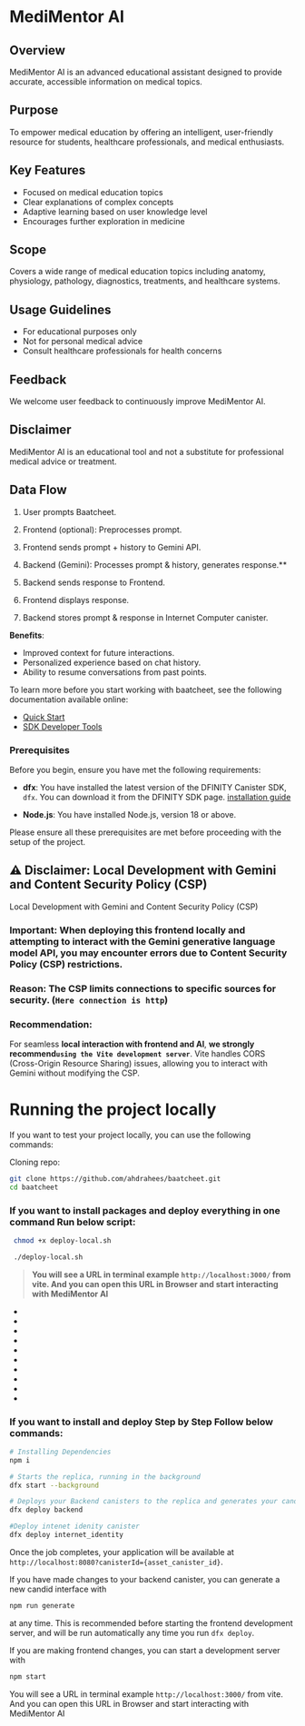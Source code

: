 # MediMentor AI

## Overview

MediMentor AI is an advanced educational assistant designed to provide accurate, accessible information on medical topics.

## Purpose

To empower medical education by offering an intelligent, user-friendly resource for students, healthcare professionals, and medical enthusiasts.

## Key Features

- Focused on medical education topics
- Clear explanations of complex concepts
- Adaptive learning based on user knowledge level
- Encourages further exploration in medicine

## Scope

Covers a wide range of medical education topics including anatomy, physiology, pathology, diagnostics, treatments, and healthcare systems.

## Usage Guidelines

- For educational purposes only
- Not for personal medical advice
- Consult healthcare professionals for health concerns

## Feedback

We welcome user feedback to continuously improve MediMentor AI.

## Disclaimer

MediMentor AI is an educational tool and not a substitute for professional medical advice or treatment.

## Data Flow

1. User prompts Baatcheet.

2. Frontend (optional): Preprocesses prompt.

3. Frontend sends prompt + history to Gemini API.

4. Backend (Gemini): Processes prompt & history, generates response.\*\*

5. Backend sends response to Frontend.

6. Frontend displays response.

7. Backend stores prompt & response in Internet Computer canister.

**Benefits**:

- Improved context for future interactions.
- Personalized experience based on chat history.
- Ability to resume conversations from past points.

To learn more before you start working with baatcheet, see the following documentation available online:

- [Quick Start](https://internetcomputer.org/docs/current/developer-docs/setup/deploy-locally)
- [SDK Developer Tools](https://internetcomputer.org/docs/current/developer-docs/setup/install)

### Prerequisites

Before you begin, ensure you have met the following requirements:

- **dfx**: You have installed the latest version of the DFINITY Canister SDK, `dfx`. You can download it from the DFINITY SDK page. [installation guide](https://demergent-labs.github.io/azle/get_started.html#installation)

- **Node.js**: You have installed Node.js, version 18 or above.

Please ensure all these prerequisites are met before proceeding with the setup of the project.

## ⚠️ Disclaimer: Local Development with Gemini and Content Security Policy (CSP)

Local Development with Gemini and Content Security Policy (CSP)

### Important: When deploying this frontend locally and attempting to interact with the Gemini generative language model API, you may encounter errors due to Content Security Policy (CSP) restrictions.

### Reason: The CSP limits connections to specific sources for security. (`Here connection is http`)

### Recommendation:

For seamless **local interaction with frontend and AI**, **we strongly recommend`using the Vite development server`**. Vite handles CORS (Cross-Origin Resource Sharing) issues, allowing you to interact with Gemini without modifying the CSP.

# Running the project locally

If you want to test your project locally, you can use the following commands:

Cloning repo:

```bash
git clone https://github.com/ahdrahees/baatcheet.git
cd baatcheet
```

### **If you want to install packages and deploy everything in one command Run below script:**

```bash
 chmod +x deploy-local.sh

 ./deploy-local.sh
```

> **You will see a URL in terminal example `http://localhost:3000/` from vite. And you can open this URL in Browser and start interacting with MediMentor AI**

-
-
-
-
-
-
-
-
-
-

### If you want to install and deploy Step by Step Follow below commands:

```bash
# Installing Dependencies
npm i

# Starts the replica, running in the background
dfx start --background

# Deploys your Backend canisters to the replica and generates your candid interface
dfx deploy backend

#Deploy intenet idenity canister
dfx deploy internet_identity
```

Once the job completes, your application will be available at `http://localhost:8080?canisterId={asset_canister_id}`.

If you have made changes to your backend canister, you can generate a new candid interface with

```bash
npm run generate
```

at any time. This is recommended before starting the frontend development server, and will be run automatically any time you run `dfx deploy`.

If you are making frontend changes, you can start a development server with

```bash
npm start
```

You will see a URL in terminal example `http://localhost:3000/` from vite. And you can open this URL in Browser and start interacting with MediMentor AI
